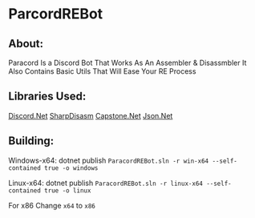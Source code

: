 # ParcordREBot

About:
------
Paracord Is a Discord Bot That Works As An Assembler & Disassmbler It Also Contains Basic Utils That Will Ease Your RE Process

Libraries Used: 
---------------
[Discord.Net](https://github.com/discord-net/Discord.Net) [SharpDisasm](https://github.com/spazzarama/SharpDisasm) [Capstone.Net](https://github.com/9ee1/Capstone.NET) [Json.Net](https://www.newtonsoft.com/json)

Building:
---------

Windows-x64: dotnet publish `ParacordREBot.sln -r win-x64 --self-contained true -o windows` 

Linux-x64: dotnet publish `ParacordREBot.sln -r linux-x64 --self-contained true -o linux`

For x86 Change `x64` to `x86`

